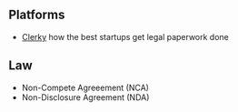 ## Platforms
- [Clerky](https://www.clerky.com/) how the best startups get legal paperwork done

## Law
- Non-Compete Agreeement (NCA)
- Non-Disclosure Agreement (NDA)

